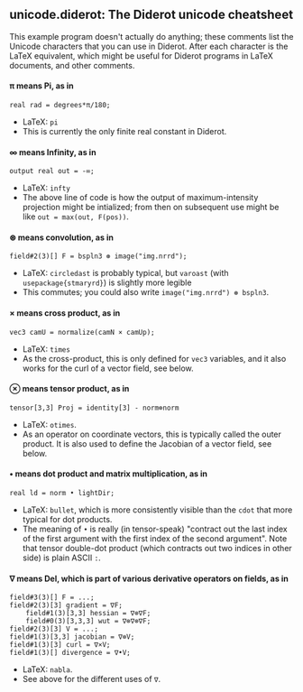 ## unicode.diderot: The Diderot unicode cheatsheet

This example program doesn't actually do anything; these comments
list the Unicode characters that you can use in Diderot.
After each character is the LaTeX equivalent, which might be
useful for Diderot programs in LaTeX documents, and other comments.

#### π means Pi, as in

	real rad = degrees*π/180;
* LaTeX: `pi`
* This is currently the only finite real constant in Diderot.

#### ∞ means Infinity, as in

	output real out = -∞;
* LaTeX: `infty`
* The above line of code is how the output of maximum-intensity projection might be intialized;
  from then on subsequent use might be like `out = max(out, F(pos))`.

#### ⊛ means convolution, as in

	field#2(3)[] F = bspln3 ⊛ image("img.nrrd");
* LaTeX: `circledast` is probably typical, but `varoast` (with `usepackage{stmaryrd}`) is slightly more legible
* This commutes; you could also write `image("img.nrrd") ⊛ bspln3`.

#### × means cross product, as in

	vec3 camU = normalize(camN × camUp);
* LaTeX: `times`
* As the cross-product, this is only defined for `vec3` variables,
  and it also works for the curl of a vector field, see below.

#### ⊗ means tensor product, as in

	tensor[3,3] Proj = identity[3] - norm⊗norm
* LaTeX: `otimes`.
* As an operator on coordinate vectors, this is typically called the outer product.
  It is also used to define the Jacobian of a vector field, see below.

#### • means dot product and matrix multiplication, as in

	real ld = norm • lightDir;
* LaTeX: `bullet`, which is more consistently visible than
  the `cdot` that more typical for dot products.
* The meaning of `•` is really (in tensor-speak) "contract out the
  last index of the first argument with the first index of the second argument".
  Note that tensor double-dot product (which contracts out two indices
  in other side) is plain ASCII `:`.

#### ∇ means Del, which is part of various derivative operators on fields, as in

	field#3(3)[] F = ...;
	field#2(3)[3] gradient = ∇F;
        field#1(3)[3,3] hessian = ∇⊗∇F;
        field#0(3)[3,3,3] wut = ∇⊗∇⊗∇F;
	field#2(3)[3] V = ...;
	field#1(3)[3,3] jacobian = ∇⊗V;
	field#1(3)[3] curl = ∇×V;
	field#1(3)[] divergence = ∇•V;

* LaTeX: `nabla`.
* See above for the different uses of `∇`.

